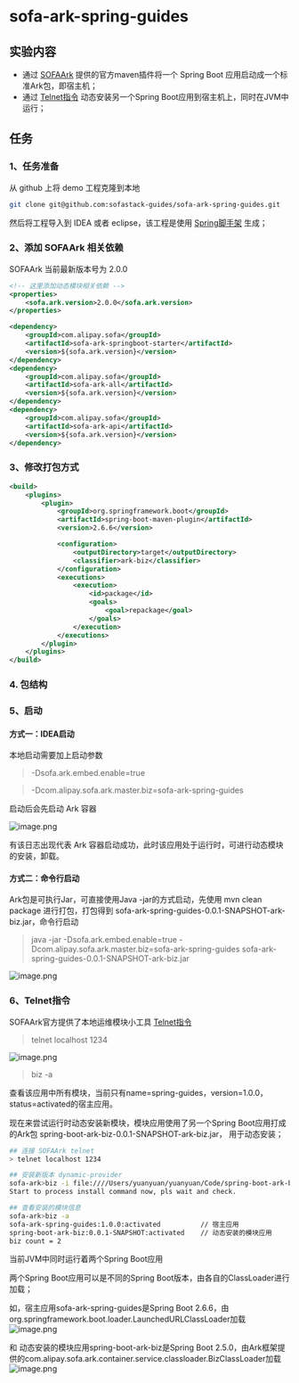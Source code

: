 # sofa-ark-spring-guides

## 实验内容

- 通过 [SOFAArk](https://github.com/sofastack/sofa-ark) 提供的官方maven插件将一个 Spring Boot 应用启动成一个标准Ark包，即宿主机；
- 通过 [Telnet指令](https://www.sofastack.tech/projects/sofa-boot/sofa-ark-ark-telnet/) 动态安装另一个Spring Boot应用到宿主机上，同时在JVM中运行；

## 任务

### 1、任务准备

从 github 上将 demo 工程克隆到本地

```bash
git clone git@github.com:sofastack-guides/sofa-ark-spring-guides.git
```

然后将工程导入到 IDEA 或者 eclipse，该工程是使用 [Spring脚手架](https://start.spring.io/) 生成；

### 2、添加 SOFAArk 相关依赖

SOFAArk 当前最新版本号为 2.0.0

```xml
<!-- 这里添加动态模块相关依赖 -->
<properties>
    <sofa.ark.version>2.0.0</sofa.ark.version>
</properties>

<dependency>
    <groupId>com.alipay.sofa</groupId>
    <artifactId>sofa-ark-springboot-starter</artifactId>
    <version>${sofa.ark.version}</version>
</dependency>
<dependency>
    <groupId>com.alipay.sofa</groupId>
    <artifactId>sofa-ark-all</artifactId>
    <version>${sofa.ark.version}</version>
</dependency>
<dependency>
    <groupId>com.alipay.sofa</groupId>
    <artifactId>sofa-ark-api</artifactId>
    <version>${sofa.ark.version}</version>
</dependency>
```

### 3、修改打包方式

```xml
<build>
    <plugins>
        <plugin>
            <groupId>org.springframework.boot</groupId>
            <artifactId>spring-boot-maven-plugin</artifactId>
            <version>2.6.6</version>

            <configuration>
                <outputDirectory>target</outputDirectory>
                <classifier>ark-biz</classifier>
            </configuration>
            <executions>
                <execution>
                    <id>package</id>
                    <goals>
                        <goal>repackage</goal>
                    </goals>
                </execution>
            </executions>
        </plugin>
    </plugins>
</build>
```

### 4. 包结构

### 5、启动

#### 方式一：IDEA启动

本地启动需要加上启动参数

> -Dsofa.ark.embed.enable=true 

> -Dcom.alipay.sofa.ark.master.biz=sofa-ark-spring-guides

启动后会先启动 Ark 容器

![image.png](http://serverless-paas-code-package-prod.cn-hangzhou.alipay.aliyun-inc.com/ark/container.png?OSSAccessKeyId=LTAI4FqovVkytK8CGbQARPSY&Expires=1650758916&Signature=q8%2BNfQSzuobs1gczkH9xT9vPUv4%3D)

有该日志出现代表 Ark 容器启动成功，此时该应用处于运行时，可进行动态模块的安装，卸载。

#### 方式二：命令行启动

Ark包是可执行Jar，可直接使用Java -jar的方式启动，先使用 mvn clean package 进行打包，打包得到 sofa-ark-spring-guides-0.0.1-SNAPSHOT-ark-biz.jar，命令行启动

> java -jar -Dsofa.ark.embed.enable=true -Dcom.alipay.sofa.ark.master.biz=sofa-ark-spring-guides sofa-ark-spring-guides-0.0.1-SNAPSHOT-ark-biz.jar

![image.png](http://serverless-paas-code-package-prod.cn-hangzhou.alipay.aliyun-inc.com/ark/success.png?OSSAccessKeyId=LTAI4FqovVkytK8CGbQARPSY&Expires=1650764789&Signature=Hg%2FCGIW5HfrfdJ4Ilf1x2fri2aA%3D)

### 6、Telnet指令

SOFAArk官方提供了本地运维模块小工具 [Telnet指令](https://www.sofastack.tech/projects/sofa-boot/sofa-ark-ark-telnet/)

> telnet localhost 1234

![image.png](http://serverless-paas-code-package-prod.cn-hangzhou.alipay.aliyun-inc.com/ark/telnet.png?OSSAccessKeyId=LTAI4FqovVkytK8CGbQARPSY&Expires=1650759357&Signature=1oGP8LSVA3yX1OTfN%2FCwjMxB%2Fsw%3D)

> biz -a 

查看该应用中所有模块，当前只有name=spring-guides，version=1.0.0，status=activated的宿主应用。

现在来尝试运行时动态安装新模块，模块应用使用了另一个Spring Boot应用打成的Ark包 spring-boot-ark-biz-0.0.1-SNAPSHOT-ark-biz.jar， 用于动态安装；

```bash
## 连接 SOFAArk telnet
> telnet localhost 1234

## 安装新版本 dynamic-provider
sofa-ark>biz -i file:////Users/yuanyuan/yuanyuan/Code/spring-boot-ark-biz/target/spring-boot-ark-biz-0.0.1-SNAPSHOT-ark-biz.jar
Start to process install command now, pls wait and check.

## 查看安装的模块信息
sofa-ark>biz -a
sofa-ark-spring-guides:1.0.0:activated          // 宿主应用
spring-boot-ark-biz:0.0.1-SNAPSHOT:activated    // 动态安装的模块应用
biz count = 2
```

当前JVM中同时运行着两个Spring Boot应用

两个Spring Boot应用可以是不同的Spring Boot版本，由各自的ClassLoader进行加载；

如，宿主应用sofa-ark-spring-guides是Spring Boot 2.6.6，由org.springframework.boot.loader.LaunchedURLClassLoader加载
![image.png](http://serverless-paas-code-package-prod.cn-hangzhou.alipay.aliyun-inc.com/ark/success.png?OSSAccessKeyId=LTAI4FqovVkytK8CGbQARPSY&Expires=1650766300&Signature=O6WnRVcrKomo%2FjqxuCVrQcGS1Ns%3D)

和 动态安装的模块应用spring-boot-ark-biz是Spring Boot 2.5.0，由Ark框架提供的com.alipay.sofa.ark.container.service.classloader.BizClassLoader加载
![image.png](http://serverless-paas-code-package-prod.cn-hangzhou.alipay.aliyun-inc.com/ark/success2.png?OSSAccessKeyId=LTAI4FqovVkytK8CGbQARPSY&Expires=1650766724&Signature=wj0U00tFGEaPmWx9Yb5elC9rf0M%3D)


